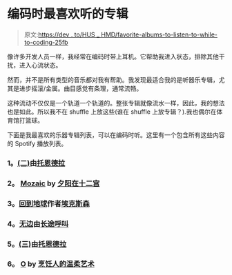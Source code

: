 # 编码时最喜欢听的专辑

> 原文:[https://dev . to/HUS _ HMD/favorite-albums-to-listen-to-while-to-coding-25fb](https://dev.to/hus_hmd/favourite-albums-to-listen-to-while-coding-25fb)

像许多开发人员一样，我经常在编码时带上耳机。它帮助我进入状态，排除其他干扰，进入心流状态。

然而，并不是所有类型的音乐都对我有帮助。我发现最适合我的是听器乐专辑，尤其是进步摇滚/金属。曲目感觉有条理，通常流畅。

这种流动不仅仅是一个轨道一个轨道的。整张专辑就像流水一样，因此，我的想法也是如此。所以我不在 shuffle 上放这些(谁在 shuffle 上放专辑？).我也偶尔在体育馆打篮球。

下面是我最喜欢的乐器专辑列表，可以在编码时听。这里有一个包含所有这些内容的 Spotify 播放列表。

### [](#1-ii-by-toundra)1。[(二)](https://open.spotify.com/album/54LcH6rOpnX8afrvtGvL1h?si=_PrVbxhZSs6Gyvg30KeUxw)由[托恩德拉](https://open.spotify.com/artist/3cgIU3hh7Y4pUsPgHB8aYT?si=LY0FwRKnTUWkqbhXuzEjbg)

### [](#2-mozaic-by-sunset-in-the-12th-house)2。 [Mozaic](https://open.spotify.com/album/3cWgv0dLq4Odj2iYnnhcqU?si=3bEvzkO2TR-2LvFU26DIEQ) by [夕阳在十二宫](https://open.spotify.com/artist/09VgjC02elNRzXBG9Kc4R2?si=CHIXwt-VQCmpQEajLkFSrg)

### [](#3-back-to-earth-by-exxasens)3。[回到地球](https://open.spotify.com/album/6tbMoRTY3brzgQfwSzkTGH?si=tXMRrPGkSrO6ns4jab1YMA)作者[埃克斯森](https://open.spotify.com/artist/7935eVYpj7jQM3mRJ3kGeX?si=M-tpkoQ4QQaFUHtsRr6gEQ)

### [](#4-boundless-by-long-distance-calling)4。[无边](https://open.spotify.com/album/6w7q5ueU8FNwqSYDgxaqqg?si=7PYC51aTQdG7yLPdB0Q8Hw)由[长途呼叫](https://open.spotify.com/artist/3SiCxhceGZgzusCLHd4Zz6?si=e0GShmi9Q_OBZS4HXyrkjg)

### [](#5-iii-by-toundra)5。[(三)](https://open.spotify.com/album/6Ued283OOMYn1KTaheTflx?si=kUiTTN6CRuGxLNU6hABkWA)由[托恩德拉](https://open.spotify.com/artist/3cgIU3hh7Y4pUsPgHB8aYT?si=LY0FwRKnTUWkqbhXuzEjbg)

### [](#6-o-by-the-gentle-art-of-cooking-people)6。 [O](https://open.spotify.com/album/3OLFb9cgHkWklwjXqB6AbH?si=0pVYIkbfTf6Tj_fjHPyfeg) by [烹饪人的温柔艺术](https://open.spotify.com/artist/4vjUp8pCIGfJVuBOKddn3B?si=SRntv7scTUqjxP5SVtBAcw)